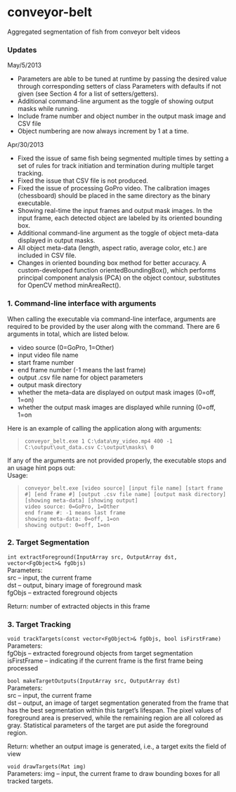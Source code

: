 conveyor-belt
=============

Aggregated segmentation of fish from conveyor belt videos

### Updates

May/5/2013
* Parameters are able to be tuned at runtime by passing the desired value through corresponding setters of class Parameters with defaults if not given (see Section 4 for a list of setters/getters).
* Additional command-line argument as the toggle of showing output masks while running.
* Include frame number and object number in the output mask image and CSV file
* Object numbering are now always increment by 1 at a time.

Apr/30/2013
* Fixed the issue of same fish being segmented multiple times by setting a set of rules for track initiation and termination during multiple target tracking.
* Fixed the issue that CSV file is not produced.
* Fixed the issue of processing GoPro video. The calibration images (chessboard) should be placed in the same directory as the binary executable.
* Showing real-time the input frames and output mask images. In the input frame, each detected object are labeled by its oriented bounding box.
* Additional command-line argument as the toggle of object meta-data displayed in output masks.
* All object meta-data (length, aspect ratio, average color, etc.) are included in CSV file.
* Changes in oriented bounding box method for better accuracy. A custom-developed function orientedBoundingBox(), which performs principal component analysis (PCA) on the object contour, substitutes for OpenCV method minAreaRect().

### 1. Command-line interface with arguments
When calling the executable via command-line interface, arguments are required to be provided by the user along with the command. There are 6 arguments in total, which are listed below.

* video source (0=GoPro, 1=Other)
* input video file name
* start frame number
* end frame number (-1 means the last frame)
* output .csv file name for object parameters
* output mask directory
* whether the meta-data are displayed on output mask images (0=off, 1=on)
* whether the output mask images are displayed while running (0=off, 1=on

Here is an example of calling the application along with arguments:
> `conveyor_belt.exe 1 C:\data\my_video.mp4 400 -1 C:\output\out_data.csv C:\output\masks\ 0`

If any of the arguments are not provided properly, the executable stops and an usage hint pops out:  
Usage:  
> `conveyor_belt.exe [video source] [input file name] [start frame #] [end frame #] [output .csv file name] [output mask directory] [showing meta-data] [showing output]`  
`video source: 0=GoPro, 1=Other`    
`end frame #: -1 means last frame`  
`showing meta-data: 0=off, 1=on`  
`showing output: 0=off, 1=on`  

### 2. Target Segmentation

`int extractForeground(InputArray src, OutputArray dst, vector<FgObject>& fgObjs)`  
Parameters:  
src – input, the current frame  
dst – output, binary image of foreground mask  
fgObjs – extracted foreground objects

Return: number of extracted objects in this frame  

### 3. Target Tracking
`void trackTargets(const vector<FgObject>& fgObjs, bool isFirstFrame)`  
Parameters:  
fgObjs – extracted foreground objects from target segmentation  
isFirstFrame – indicating if the current frame is the first frame being processed  

`bool makeTargetOutputs(InputArray src, OutputArray dst)`  
Parameters:  
src – input, the current frame  
dst – output, an image of target segmentation generated from the frame that has the best segmentation within this target’s lifespan. The pixel values of foreground area is preserved, while the remaining region are all colored as gray. Statistical parameters of the target are put aside the foreground region.  

Return: whether an output image is generated, i.e., a target exits the field of view

`void drawTargets(Mat img)`  
Parameters: img – input, the current frame to draw bounding boxes for all tracked targets.

